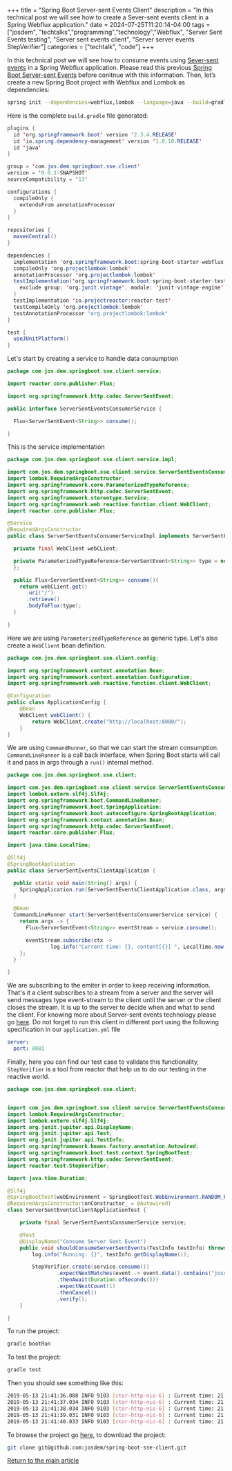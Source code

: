 +++
title =  "Spring Boot Server-sent Events Client"
description = "In this technical post we will see how to create a Sever-sent events client in a Spring Webflux application."
date = 2024-07-25T11:20:14-04:00
tags = ["josdem", "techtalks","programming","technology","Webflux", "Server Sent Events testing", "Server sent events client", "Server server events StepVerifier"]
categories = ["techtalk", "code"]
+++

In this technical post we will see how to consume events using [Sever-sent events](https://developer.mozilla.org/en-US/docs/Web/API/Server-sent_events) in a Spring Webflux application. Please read this previous [Spring Boot Server-sent Events](/techtalk/spring/spring_boot_sse) before conitnue with this information. Then, let’s create a new Spring Boot project with Webflux and Lombok as dependencies:

```bash
spring init --dependencies=webflux,lombok --language=java --build=gradle spring-boot-sse-client
```

Here is the complete `build.gradle` file generated:

```java
plugins {
  id 'org.springframework.boot' version '2.3.4.RELEASE'
  id 'io.spring.dependency-management' version '1.0.10.RELEASE'
  id 'java'
}

group = 'com.jos.dem.springboot.sse.client'
version = '0.0.1-SNAPSHOT'
sourceCompatibility = '13'

configurations {
  compileOnly {
    extendsFrom annotationProcessor
  }
}

repositories {
  mavenCentral()
}

dependencies {
  implementation 'org.springframework.boot:spring-boot-starter-webflux'
  compileOnly 'org.projectlombok:lombok'
  annotationProcessor 'org.projectlombok:lombok'
  testImplementation('org.springframework.boot:spring-boot-starter-test') {
    exclude group: 'org.junit.vintage', module: 'junit-vintage-engine'
  }
  testImplementation 'io.projectreactor:reactor-test'
  testCompileOnly 'org.projectlombok:lombok'
  testAnnotationProcessor "org.projectlombok:lombok"
}

test {
  useJUnitPlatform()
}
```

Let's start by creating a service to handle data consumption

```java
package com.jos.dem.springboot.sse.client.service;

import reactor.core.publisher.Flux;

import org.springframework.http.codec.ServerSentEvent;

public interface ServerSentEventsConsumerService {

  Flux<ServerSentEvent<String>> consume();

}
```

This is the service implementation

```java
package com.jos.dem.springboot.sse.client.service.impl;

import com.jos.dem.springboot.sse.client.service.ServerSentEventsConsumerService;
import lombok.RequiredArgsConstructor;
import org.springframework.core.ParameterizedTypeReference;
import org.springframework.http.codec.ServerSentEvent;
import org.springframework.stereotype.Service;
import org.springframework.web.reactive.function.client.WebClient;
import reactor.core.publisher.Flux;

@Service
@RequiredArgsConstructor
public class ServerSentEventsConsumerServiceImpl implements ServerSentEventsConsumerService {

  private final WebClient webCLient;

  private ParameterizedTypeReference<ServerSentEvent<String>> type = new ParameterizedTypeReference<>() {
  };

  public Flux<ServerSentEvent<String>> consume(){
    return webCLient.get()
      .uri("/")
      .retrieve()
      .bodyToFlux(type);
  }

}
```

Here we are using `ParameterizedTypeReference` as generic type. Let's also create a `WebClient` bean definition.

```java
package com.jos.dem.springboot.sse.client.config;

import org.springframework.context.annotation.Bean;
import org.springframework.context.annotation.Configuration;
import org.springframework.web.reactive.function.client.WebClient;

@Configuration
public class ApplicationConfig {
    @Bean
    WebClient webClient() {
        return WebClient.create("http://localhost:8080/");
    }
}
```

We are using `CommandRunner`, so that we can start the stream consumption. `CommandLineRunner` is a call back interface, when Spring Boot starts will call it and pass in args through a `run()` internal method.

```java
package com.jos.dem.springboot.sse.client;

import com.jos.dem.springboot.sse.client.service.ServerSentEventsConsumerService;
import lombok.extern.slf4j.Slf4j;
import org.springframework.boot.CommandLineRunner;
import org.springframework.boot.SpringApplication;
import org.springframework.boot.autoconfigure.SpringBootApplication;
import org.springframework.context.annotation.Bean;
import org.springframework.http.codec.ServerSentEvent;
import reactor.core.publisher.Flux;

import java.time.LocalTime;

@Slf4j
@SpringBootApplication
public class ServerSentEventsClientApplication {

  public static void main(String[] args) {
    SpringApplication.run(ServerSentEventsClientApplication.class, args);
  }

  @Bean
  CommandLineRunner start(ServerSentEventsConsumerService service) {
    return args -> {
      Flux<ServerSentEvent<String>> eventStream = service.consume();

      eventStream.subscribe(ctx ->
              log.info("Current time: {}, content[{}] ", LocalTime.now(), ctx.data()));
    };
  }

}
```

We are subscribing to the emiter in order to keep receiving information. That's it a client subscribes to a stream from a server and the server will send messages type event-stream to the client until the server or the client closes the stream. It is up to the server to decide when and what to send the client. For knowing more about Server-sent events technology please go [here](https://en.wikipedia.org/wiki/Server-sent_events). Do not forget to run this client in different port using the following specification in our `application.yml` file

```yaml
server:
  port: 8081
```

Finally, here you can find our test case to validate this functionality, `StepVerifier` is a tool from reactor that help us to do our testing in the reactive world.

```java
package com.jos.dem.springboot.sse.client;


import com.jos.dem.springboot.sse.client.service.ServerSentEventsConsumerService;
import lombok.RequiredArgsConstructor;
import lombok.extern.slf4j.Slf4j;
import org.junit.jupiter.api.DisplayName;
import org.junit.jupiter.api.Test;
import org.junit.jupiter.api.TestInfo;
import org.springframework.beans.factory.annotation.Autowired;
import org.springframework.boot.test.context.SpringBootTest;
import org.springframework.http.codec.ServerSentEvent;
import reactor.test.StepVerifier;

import java.time.Duration;

@Slf4j
@SpringBootTest(webEnvironment = SpringBootTest.WebEnvironment.RANDOM_PORT)
@RequiredArgsConstructor(onConstructor_ = @Autowired)
class ServerSentEventsClientApplicationTest {

    private final ServerSentEventsConsumerService service;

    @Test
    @DisplayName("Consume Server Sent Event")
    public void shouldConsumeServerSentEvents(TestInfo testInfo) throws Exception {
        log.info("Running: {}", testInfo.getDisplayName());

        StepVerifier.create(service.consume())
                .expectNextMatches(event -> event.data().contains("josdem"))
                .thenAwait(Duration.ofSeconds(5))
                .expectNextCount(1)
                .thenCancel()
                .verify();
    }

}
```

To run the project:

```bash
gradle bootRun
```

To test the project:

```bash
gradle test
```


Then you should see something like this:

```bash
2019-05-13 21:41:36.088 INFO 9103 [ctor-http-nio-6] : Current time: 21:41:36.087150, content[{"nickname":"josdem","text":"Guten Tag","timestamp":"2019-05-14T01:41:36.031100Z"}]
2019-05-13 21:41:37.034 INFO 9103 [ctor-http-nio-6] : Current time: 21:41:37.034186, content[{"nickname":"josdem","text":"Zdravstvuyte","timestamp":"2019-05-14T01:41:37.030950Z"}]
2019-05-13 21:41:38.034 INFO 9103 [ctor-http-nio-6] : Current time: 21:41:38.034517, content[{"nickname":"josdem","text":"Bonjour","timestamp":"2019-05-14T01:41:38.030778Z"}]
2019-05-13 21:41:39.031 INFO 9103 [ctor-http-nio-6] : Current time: 21:41:39.031638, content[{"nickname":"josdem","text":"Salve","timestamp":"2019-05-14T01:41:39.029399Z"}]
2019-05-13 21:41:40.033 INFO 9103 [ctor-http-nio-6] : Current time: 21:41:40.033601, content[{"nickname":"josdem","text":"Hola","timestamp":"2019-05-14T01:41:40.030511Z"}]
```

To browse the project go [here](https://github.com/josdem/spring-boot-sse-client), to download the project:

```bash
git clone git@github.com:josdem/spring-boot-sse-client.git
```


[Return to the main article](/techtalk/spring_boot)
